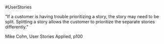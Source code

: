 #UserStories

"If a customer is having trouble prioritizing a story, the story may need to be split. Splitting a story allows the customer to prioritize the separate stories differently."

Mike Cohn, User Stories Applied, p100